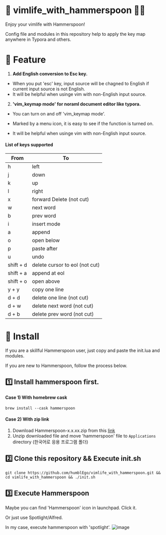 # 🍎 vimlife_with_hammerspoon 🔨🥄

Enjoy your vimlife with Hammerspoon!

Config file and modules in this repository help to apply the key map anywhere in Typora and others.

# 🍎 Feature

1. **Add English conversion to Esc key.**

- When you put 'esc' key, input source will be chagned to English if current input source is not English.
- It will be helpful when usinge vim with non-English input source.

2. **'vim_keymap mode' for noraml document editor like typora.**

- You can turn on and off 'vim_keymap mode'.
- Marked by a menu icon, it is easy to see if the function is turned on.

- It will be helpful when usinge vim with non-English input source.

#### List of keys supported

| From      | To                             |
| --------- | ------------------------------ |
| h         | left                           |
| j         | down                           |
| k         | up                             |
| l         | right                          |
| x         | forward Delete (not cut)       |
| w         | next word                      |
| b         | prev word                      |
| i         | insert mode                    |
| a         | append                         |
| o         | open below                     |
| p         | paste after                    |
| u         | undo                           |
| shift + d | delete cursor to eol (not cut) |
| shift + a | append at eol                  |
| shift + o | open above                     |
| y + y     | copy one line                  |
| d + d     | delete one line (not cut)      |
| d + w     | delete next word (not cut)     |
| d + b     | delete prev word (not cut)     |

# 🍎 Install

If you are a skillful Hammerspoon user, just copy and paste the init.lua and modules.

If you are new to Hammerspoon, follow the process below.

## 1️⃣ Install hammerspoon first.

#### Case 1) With homebrew cask

```
brew install --cask hammerspoon
```

#### Case 2) With zip link

1. Download Hammerspoon-x.x.xx.zip from this [link](https://github.com/Hammerspoon/hammerspoon/releases/tag/0.9.82)
2. Unzip downloaded file and move 'hammerspoon' file to `Applications` directory (한국어로 응용 프로그램 폴더)

## 2️⃣ Clone this repository && Execute init.sh

```
git clone https://github.com/humblEgo/vimlife_with_hammerspoon.git && cd vimlife_with_hammerspoon && ./init.sh
```

## 3️⃣ Execute Hammerspoon

Maybe you can find 'Hammerspoon' icon in launchpad. Click it.

Or just use Spotlight/Alfred.

In my case, execute hammerspoon with 'spotlight'.
![image](https://user-images.githubusercontent.com/54612343/103273247-2ff66900-4a02-11eb-8448-1fd6a4e97468.png)
